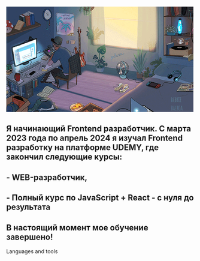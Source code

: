 [![Header](https://github.com/Asif-jun/Asif-jun/blob/main/assets/452af39e8f2977f5b5b4e3d10c5475cb.gif)](https://github.com/Asif-jun)

## Я начинающий Frontend разработчик. С марта 2023 года по апрель 2024 я изучал Frontend разработку на платформе UDEMY, где закончил следующие курсы: 
## - WEB-разработчик, 
##	- Полный курс по JavaScript + React - с нуля до результата
## В настоящий момент мое обучение завершено!

Languages and tools

